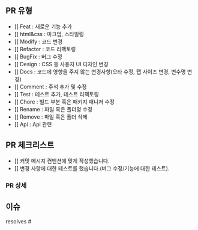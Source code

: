 ## PR 유형

-  [] Feat : 새로운 기능 추가
-  [] html&css : 마크업, 스타일링
-  [] Modify : 코드 변경
-  [] Refactor : 코드 리팩토링
-  [] BugFix : 버그 수정
-  [] Design : CSS 등 사용자 UI 디자인 변경
-  [] Docs : 코드에 영향을 주지 않는 변경사항(오타 수정, 탭 사이즈 변경, 변수명 변경)
-  [] Comment : 주석 추가 및 수정
-  [] Test : 테스트 추가, 테스트 리팩토링
-  [] Chore : 빌드 부분 혹은 패키지 매니저 수정
-  [] Rename : 파일 혹은 폴더명 수정
-  [] Remove : 파일 혹은 폴더 삭제
-  [] Api : Api 관련

## PR 체크리스트

-  [] 커밋 메시지 컨벤션에 맞게 작성했습니다.
-  [] 변경 사항에 대한 테스트를 했습니다.(버그 수정/기능에 대한 테스트).

### PR 상세

## 이슈

resolves #
